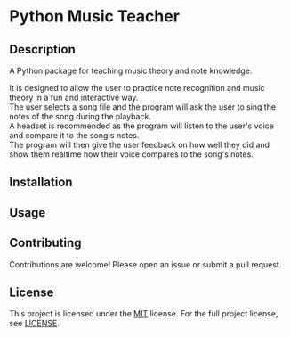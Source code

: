 # Python Music Teacher

## Description

A Python package for teaching music theory and note knowledge.

It is designed to allow the user to practice note recognition and music theory in a fun and interactive way. <br>
The user selects a song file and the program will ask the user to sing the notes of the song during the playback. <br>
A headset is recommended as the program will listen to the user's voice and compare it to the song's notes. <br>
The program will then give the user feedback on how well they did and show them realtime how their voice compares to the song's notes. <br>

## Installation

## Usage

## Contributing

Contributions are welcome! Please open an issue or submit a pull request.

## License

This project is licensed under the [MIT](https://choosealicense.com/licenses/mit/) license.
For the full project license, see [LICENSE](LICENSE).
